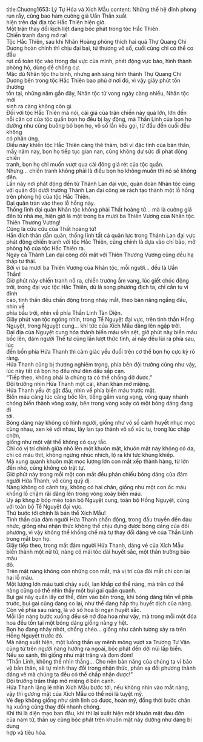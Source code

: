 title:Chương1653: Lý Tự Hóa và Xích Mẫu
content:
Những thế hệ đỉnh phong run rẩy, cũng bao hàm cường giả Uẩn Thần xuất<br>hiện trên đại địa tộc Hắc Thiên hiện giờ.<br>Một trận thay đổi kịch liệt đang bộc phát trong tộc Hắc Thiên.<br>Chiến tranh đang mở ra!<br>Tộc Hắc Thiên, sau khi Nhân Hoàng phóng thích hai quả Thự Quang Chi<br>Dương hoàn chỉnh thì chịu đại bại, tử thương vô số, cuối cùng chỉ có thể co đầu<br>rụt cổ toàn tộc vào trong đại vực của mình, phát động vực bảo, hình thành<br>phòng hộ, dùng để chống cự.<br>Mặc dù Nhân tộc thu binh, nhưng ánh sáng hình thành Thự Quang Chi<br>Dương bên trong tộc Hắc Thiên bao phủ ở nơi đó, vì vậy giây phút tổn thương<br>tồn tại, những năm gần đây, Nhân tộc tử vong ngày càng nhiều, Nhân tộc mới<br>sinh ra càng không còn gì.<br>Đối với tộc Hắc Thiên mà nói, cái giá của trận chiến này quá lớn, lớn đến<br>nỗi căn cơ của tộc quần bọn họ đều bị lay động, mà Thần Linh của bọn họ<br>dường như cũng buông bỏ bọn họ, vô số lần kêu gọi, từ đầu đến cuối đều không<br>có phản ứng.<br>Điều này khiến tộc Hắc Thiên càng thê thảm, bởi vì đặc tính của bản thân,<br>mấy năm nay, bọn họ tiếp tục gian nan, cũng không dư sức đi phát động chiến<br>tranh, bọn họ chỉ muốn vượt qua cái đông giá rét của tộc quần.<br>Nhưng... chiến tranh không phải là điều bọn họ không muốn thì nó sẽ không<br>đến.<br>Lần này nơi phát động đến từ Thánh Lan đại vực, quân đoàn Nhân tộc cùng<br>với quân đội dưới trướng Thánh Lan đại công xé rách tạo thành một lỗ hổng<br>trên phòng hộ của tộc Hắc Thiên.<br>Đại quân tràn vào theo lỗ hổng này.<br>Thống lĩnh đại quân Nhân tộc không phải Thất hoàng tử... mà là cường giả<br>đến từ nhà mẹ, hiện giờ là một trong ba mươi ba Thiên Vương của Nhân tộc.<br>Thiên Thương Vương!<br>Cũng là cữu cữu của Thất hoàng tử!<br>Hắn đích thân dẫn quân, thống lĩnh tất cả quân lực trong Thánh Lan đại vực<br>phát động chiến tranh với tộc Hắc Thiên, cũng chính là dựa vào chí bảo, mở<br>phòng hộ của tộc Hắc Thiên ra.<br>Ngay cả Thánh Lan đại công đối mặt với Thiên Thương Vương cũng đều hạ<br>thấp tư thái.<br>Bởi vì ba mươi ba Thiên Vương của Nhân tộc, mỗi người... đều là Uẩn<br>Thần!<br>Giờ phút này chiến tranh nổ ra, chiến trường ầm vang, lúc giết chóc động<br>trời, trong đại vực tộc Hắc Thiên, dù là song phương địch ta, chỉ cần tu vi đỉnh<br>cao, tinh thần đều chấn động trong nháy mắt, theo bản năng ngẩng đầu, nhìn về<br>phía bầu trời, nhìn về phía Thần Linh Tàn Diện.<br>Giây phút vạn tộc ngóng nhìn, trong Tế Nguyệt đại vực, trên tinh thần Hồng<br>Nguyệt, trong Nguyệt cung... khí tức của Xích Mẫu dâng lên ngập trời.<br>Đại địa của Nguyệt cung hóa thành biển máu sền sệt, giờ phút này biển máu<br>bốc lên, đám người Thế tử cũng lần lượt thức tỉnh, ai nấy đều lùi ra phía sau, lúc<br>đến bốn phía Hứa Thanh thì cảm giác yếu đuối trên cơ thể bọn họ cực kỳ rõ<br>ràng.<br>Hứa Thanh cũng bị thương nghiêm trọng, phía bên đội trưởng cũng như vậy,<br>lúc này tất cả bọn họ đều như đèn dầu sắp cạn.<br>“Tiếp theo, không phải là chúng ta có thể chống đỡ được.”<br>Đội trưởng nhìn Hứa Thanh một cái, khàn khàn mở miệng.<br>Hứa Thanh yếu ớt gật đầu, nhìn về phía biển máu trước mặt.<br>Biển máu càng lúc càng bốc lên, tiếng gầm vang vọng, vòng quay nhanh<br>chóng biến thành vòng xoáy, bên trong vòng xoáy có một bóng dáng đang đi<br>tới.<br>Bóng dáng này không có hình người, giống như vô số cánh huyết nhục mọc<br>cùng nhau, xen kẽ với nhau, lây lan tạo thành vô số xúc tu, trong lúc chập chờn,<br>giống như một vật thể không có quy tắc.<br>Chỉ có vị trí chính giữa nhô lên một khuôn mặt, khuôn mặt này không có da,<br>chỉ có máu thịt, không ngừng nhúc nhích, lộ ra khí tức khủng khiếp.<br>Mà xung quanh khuôn mặt mọc lượng lớn con mắt xếp thành hàng, từ lớn<br>đến nhỏ, cũng không có trật tự.<br>Giờ phút này trong mỗi một con mắt đều phản chiếu bóng dáng của đám<br>người Hứa Thanh, vô cùng quỷ dị.<br>Nàng không có cánh tay, không có hai chân, giống như một con ốc máu<br>khổng lồ chậm rãi dâng lên trong vòng xoáy biển máu.<br>Uy áp kh*ng b* bóp méo toàn bộ Nguyệt cung, toàn bộ Hồng Nguyệt, cùng<br>với toàn bộ Tế Nguyệt đại vực.<br>Thứ bước tới chính là bản thể Xích Mẫu!<br>Tinh thần của đám người Hứa Thanh chấn động, trong đầu truyền đến đau<br>nhức, giống như nhận thức không thể chịu đựng được bóng dáng của đối<br>phương, vì vậy không thể khống chế mà tự thay đổi dáng vẻ của Thần Linh<br>trong mắt bọn họ.<br>Giây tiếp theo, trong mắt đám người Hứa Thanh, dáng vẻ của Xích Mẫu<br>biến thành một nữ tử, nàng có mái tóc dài huyết sắc, một thân trường bào màu<br>đỏ.<br>Trên mặt nàng không còn những con mắt, mà vị trí của đôi mắt chỉ còn lại<br>hai lỗ máu.<br>Một lượng lớn máu tươi chảy xuôi, lan khắp cơ thể nàng, mà trên cơ thể<br>nàng cũng có thể nhìn thấy một bụi gai quấn quanh.<br>Bụi gai này quấn lấy cơ thể, đâm vào bên trong, khi bóng dáng tiến về phía<br>trước, bụi gai cũng đang co lại, như thể đang hấp thụ huyết dịch của nàng.<br>Còn về phía sau nàng, là vô số hoa bỉ ngạn huyết sắc.<br>Mỗi lần nàng bước xuống đều sẽ nở đóa hoa như vậy, mà trong mỗi một đóa<br>hoa đều tồn tại một bóng dáng giống nàng y hệt.<br>Bọn họ đang nhảy nhót, chồng chéo... giống như cảnh tượng xảy ra trên<br>Hồng Nguyệt trước đó.<br>Mà nàng xuất hiện, một luồng thần uy mênh mông vượt xa Trương Tư Vận<br>cũng từ trên người nàng hướng ra ngoài, bộc phát đến dời núi lấp biển.<br>Nếu so sánh, thì giống như mặt trăng và đom đóm!<br>“Thần Linh, không thể nhìn thẳng... Cho nên bản năng của chúng ta vì bảo<br>vệ bản thân, sẽ tự mình thay đổi trong nhận thức, phản xạ đối phương thành<br>dáng vẻ mà chúng ta đều có thể chấp nhận được!”<br>Đội trưởng trầm thấp mở miệng ở bên cạnh.<br>Hứa Thanh lặng lẽ nhìn Xích Mẫu bước tới, nếu không nhìn vào mắt nàng,<br>vậy thì gương mặt của Xích Mẫu có thể nói là tuyệt mỹ.<br>Vẻ đẹp không giống như sinh linh có được, hoàn mỹ, đồng thời bước chân<br>hạ xuống cũng thay đổi nhanh chóng.<br>Khi thì là diện mạo ban đầu, khi thì lại xuất hiện một khuôn mặt đau đớn<br>của nam tử, thần uy cũng bộc phát trên khuôn mặt này dường như đang bị dung<br>hợp và tiêu hóa.